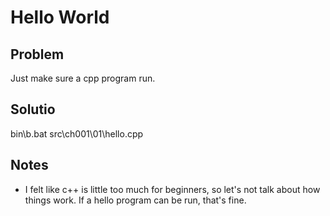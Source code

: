 # Hello World

## Problem

Just make sure a cpp program run.

## Solutio

bin\b.bat src\ch001\01\hello.cpp


## Notes

* I felt like c++ is little too much for beginners, so let's not talk about how things work. If a hello program can be run, that's fine.
